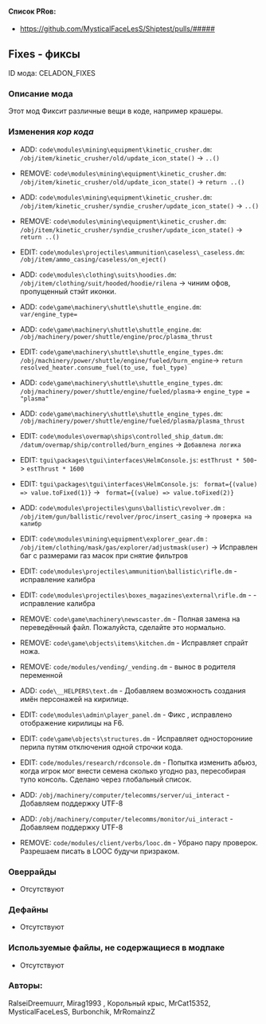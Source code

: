 

#### Список PRов:

- https://github.com/MysticalFaceLesS/Shiptest/pulls/#####
<!--
  Ссылки на PRы, связанные с модом:
  - Создание
  - Большие изменения
-->

<!-- Название мода. Не важно на русском или на английском. -->
## Fixes - фиксы

ID мода: CELADON_FIXES
<!--
  Название модпака прописными буквами, СОЕДИНЁННЫМИ_ПОДЧЁРКИВАНИЕМ,
  которое ты будешь использовать для обозначения файлов.
-->

### Описание мода

Этот мод Фиксит различные вещи в коде, например крашеры.

<!--
  Что он делает, что добавляет: что, куда, зачем и почему - всё здесь.
  А также любая полезная информация.
-->

### Изменения *кор кода*

- ADD: `code\modules\mining\equipment\kinetic_crusher.dm`: `/obj/item/kinetic_crusher/old/update_icon_state()` -> `..()`
- REMOVE: `code\modules\mining\equipment\kinetic_crusher.dm`: `/obj/item/kinetic_crusher/old/update_icon_state()` -> `return ..()`

- ADD: `code\modules\mining\equipment\kinetic_crusher.dm`: `/obj/item/kinetic_crusher/syndie_crusher/update_icon_state()` -> `..()`
- REMOVE: `code\modules\mining\equipment\kinetic_crusher.dm`: `/obj/item/kinetic_crusher/syndie_crusher/update_icon_state()` -> `return ..()`

- EDIT: `code\modules\projectiles\ammunition\caseless\_caseless.dm`: `/obj/item/ammo_casing/caseless/on_eject()`


- ADD: `code\modules\clothing\suits\hoodies.dm`: `/obj/item/clothing/suit/hooded/hoodie/rilena` -> чиним офов, пропущенный стэйт иконки.

- ADD: `code\game\machinery\shuttle\shuttle_engine.dm`: `var/engine_type=`
- ADD: `code\game\machinery\shuttle\shuttle_engine.dm`: `/obj/machinery/power/shuttle/engine/proc/plasma_thrust`
- EDIT: `code\game\machinery\shuttle\shuttle_engine_types.dm`: `/obj/machinery/power/shuttle/engine/fueled/burn_engine`-> `return resolved_heater.consume_fuel(to_use, fuel_type)`
- ADD: `code\game\machinery\shuttle\shuttle_engine_types.dm`: `/obj/machinery/power/shuttle/engine/fueled/plasma`-> `engine_type = "plasma"`
- ADD: `code\game\machinery\shuttle\shuttle_engine_types.dm`: `/obj/machinery/power/shuttle/engine/fueled/plasma/plasma_thrust`
- EDIT: `code\modules\overmap\ships\controlled_ship_datum.dm`: `/datum/overmap/ship/controlled/burn_engines` -> `Добавлена логика`
- EDIT: `tgui\packages\tgui\interfaces\HelmConsole.js`: `estThrust * 500`-> `estThrust * 1600`
- EDIT: `tgui\packages\tgui\interfaces\HelmConsole.js`: ` format={(value) => value.toFixed(1)}` -> ` format={(value) => value.toFixed(2)}`

- ADD: `code\modules\projectiles\guns\ballistic\revolver.dm` : `/obj/item/gun/ballistic/revolver/proc/insert_casing` -> `проверка на калибр`

- EDIT: `code\modules\mining\equipment\explorer_gear.dm` : `/obj/item/clothing/mask/gas/explorer/adjustmask(user)` -> Исправлен баг с размерами газ масок при снятие фильтров
- EDIT: `code\modules\projectiles\ammunition\ballistic\rifle.dm` - исправление калибра
- EDIT: `code\modules\projectiles\boxes_magazines\external\rifle.dm` - - исправление калибра

- REMOVE: `code\game\machinery\newscaster.dm` - Полная замена на переведённый файл. Пожалуйста, сделайте это нормально.

- REMOVE: `code\game\objects\items\kitchen.dm` - Исправляет спрайт ножа.

- REMOVE: `code/modules/vending/_vending.dm` - вынос в родителя переменной

- ADD: `code\__HELPERS\text.dm` - Добавляем возможность создания имён персонажей на кирилице.
- EDIT: `code\modules\admin\player_panel.dm` - Фикс <meta>, исправлено отображение кирилицы на F6.

- EDIT: `code\game\objects\structures.dm` - Исправляет односторониие перила путям отключения одной строчки кода.

- EDIT: `code/modules/research/rdconsole.dm` - Попытка изменить абьюз, когда игрок мог внести семена сколько угодно раз, пересобирая тупо консоль. Сделано через глобальный список.

- ADD: `/obj/machinery/computer/telecomms/server/ui_interact` - Добавляем поддержку UTF-8
- ADD: `/obj/machinery/computer/telecomms/monitor/ui_interact` - Добавляем поддержку UTF-8

- REMOVE: `code/modules/client/verbs/looc.dm` - Убрано пару проверок. Разрешаем писать в LOOC будучи призраком.

<!--
  Если вы редактировали какие-либо процедуры или переменные в кор коде,
  они должны быть указаны здесь.
  Нужно указать и файл, и процедуры/переменные.

  Изменений нет - напиши "Отсутствуют"
-->

### Оверрайды

- Отсутствуют
<!--
  Если ты добавлял новый модульный оверрайд, его нужно указать здесь.
  Здесь указываются оверрайды в твоём моде и папке `_master_files`

  Изменений нет - напиши "Отсутствуют"
-->

### Дефайны

- Отсутствуют
<!--
  Если требовалось добавить какие-либо дефайны, укажи файлы,
  в которые ты их добавил, а также перечисли имена.
  И то же самое, если ты используешь дефайны, определённые другим модом.

  Не используешь - напиши "Отсутствуют"
-->

### Используемые файлы, не содержащиеся в модпаке

- Отсутствуют
<!--
  Будь то немодульный файл или модульный файл, который не содержится в папке,
  принадлежащей этому конкретному моду, он должен быть упомянут здесь.
  Хорошими примерами являются иконки или звуки, которые используются одновременно
  несколькими модулями, или что-либо подобное.
-->

### Авторы:


RalseiDreemuurr, Mirag1993 , Корольный крыс, MrCat15352, MysticalFaceLesS, Burbonchik, MrRomainzZ

<!--
  Здесь находится твой никнейм
  Если работал совместно - никнеймы тех, кто помогал.
  В случае порта чего-либо должна быть ссылка на источник.
-->
